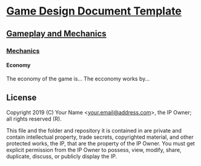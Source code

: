 # [Game Design Document Template](../../readme.md)

## [Gameplay and  Mechanics](../readme.md)

### [Mechanics](./readme.md)

#### Economy

The economy of the game is... The ecconomy works by...

## License

Copyright 2019 (C) Your Name <<your.email@address.com>>, the IP Owner; all rights reserved (R).

This file and the folder and repository it is contained in are private and contain intellectual property, trade secrets, copyrighted material, and other protected works, the IP, that are the property of the IP Owner. You must get explicit permission from the IP Owner to possess, view, modify, share, duplicate, discuss, or publicly display the IP.
